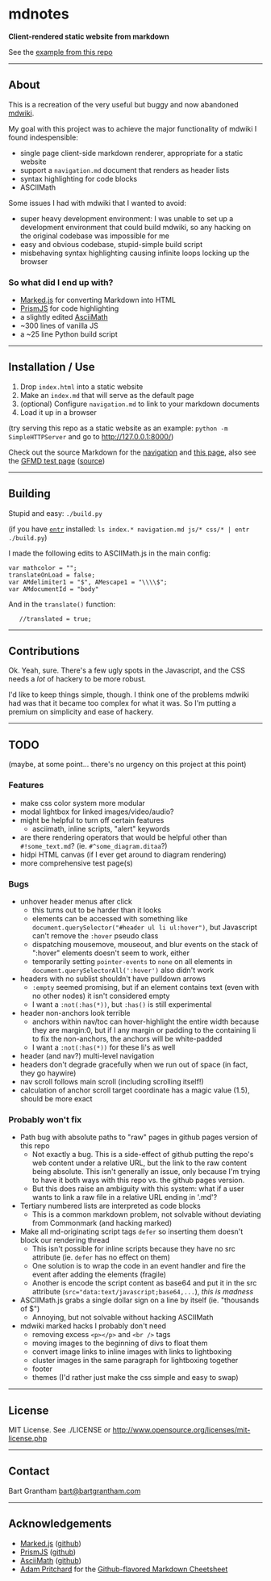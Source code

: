 # mdnotes

**Client-rendered static website from markdown**

See the [example from this repo](https://bartgrantham.github.io/mdnotes/)


- - - -

## About

This is a recreation of the very useful but buggy and now abandoned [mdwiki](https://github.com/Dynalon/mdwiki/).

My goal with this project was to achieve the major functionality of mdwiki I found indespensible:

- single page client-side markdown renderer, appropriate for a static website
- support a `navigation.md` document that renders as header lists
- syntax highlighting for code blocks
- ASCIIMath

Some issues I had with mdwiki that I wanted to avoid:

- super heavy development environment: I was unable to set up a development environment that could build mdwiki, so any hacking on the original codebase was impossible for me
- easy and obvious codebase, stupid-simple build script
- misbehaving syntax highlighting causing infinite loops locking up the browser

### So what did I end up with?

* [Marked.js](https://marked.js.org) for converting Markdown into HTML
* [PrismJS](https://prismjs.com/index.html) for code highlighting
* a slightly edited [AsciiMath](http://asciimath.org/)
* ~300 lines of vanilla JS
* a ~25 line Python build script


- - - -

## Installation / Use

1. Drop `index.html` into a static website
2. Make an `index.md` that will serve as the default page
3. (optional) Configure `navigation.md` to link to your markdown documents
4. Load it up in a browser

(try serving this repo as a static website as an example: `python -m SimpleHTTPServer` and go to http://127.0.0.1:8000/)

Check out the source Markdown for the [navigation](/navigation.md) and [this page](/index.md), also see the [GFMD test page](test/GFMD.md) ([source](/test/GFMD.md))


- - - -

## Building

Stupid and easy: `./build.py`

(if you have [`entr`](http://eradman.com/entrproject/) installed: `ls index.* navigation.md js/* css/* | entr ./build.py`)

I made the following edits to ASCIIMath.js in the main config:

```
var mathcolor = "";
translateOnLoad = false;
var AMdelimiter1 = "$", AMescape1 = "\\\\$";
var AMdocumentId = "body"
```

And in the `translate()` function:
```
   //translated = true;
```


- - - -

## Contributions

Ok.  Yeah, sure.  There's a few ugly spots in the Javascript, and the CSS needs a _lot_ of hackery to be more robust.

I'd like to keep things simple, though.  I think one of the problems mdwiki had was that it became too complex for what it was.  So I'm putting a premium on simplicity and ease of hackery.


- - - -

## TODO

(maybe, at some point... there's no urgency on this project at this point)

### Features

- make css color system more modular
- modal lightbox for linked images/video/audio?
- might be helpful to turn off certain features
    - asciimath, inline scripts, "alert" keywords
- are there rendering operators that would be helpful other than `#!some_text.md`?  (ie. `#^some_diagram.ditaa`?)
- hidpi HTML canvas (if I ever get around to diagram rendering)
- more comprehensive test page(s)

### Bugs

- unhover header menus after click
    - this turns out to be harder than it looks
    - elements can be accessed with something like `document.querySelector("#header ul li ul:hover")`, but Javascript can't remove the `:hover` pseudo class
    - dispatching mousemove, mouseout, and blur events on the stack of ":hover" elements doesn't seem to work, either
    - temporarily setting `pointer-events` to `none` on all elements in `document.querySelectorAll(':hover')` also didn't work
- headers with no sublist shouldn't have pulldown arrows
    - `:empty` seemed promising, but if an element contains text (even with no other nodes) it isn't considered empty
    - I want a `:not(:has(*))`, but `:has()` is still experimental
- header non-anchors look terrible
    - anchors within nav/toc can hover-highlight the entire width because they are margin:0, but if I any margin or padding to the containing li to fix the non-anchors, the anchors will be white-padded
    - I want a `:not(:has(*))` for these li's as well
- header (and nav?) multi-level navigation
- headers don't degrade gracefully when we run out of space (in fact, they go haywire)
- nav scroll follows main scroll (including scrolling itself!)
- calculation of anchor scroll target coordinate has a magic value (1.5), should be more exact

### Probably won't fix

- Path bug with absolute paths to "raw" pages in github pages version of this repo
    - Not exactly a bug.  This is a side-effect of github putting the repo's web content under a relative URL, but the link to the raw content being absolute.  This isn't generally an issue, only because I'm trying to have it both ways with this repo vs. the github pages version.
    - But this does raise an ambiguity with this system: what if a user wants to link a raw file in a relative URL ending in '.md'?
- Tertiary numbered lists are interpreted as code blocks
    - This is a common markdown problem, not solvable without deviating from Commonmark (and hacking marked)
- Make all md-originating script tags `defer` so inserting them doesn't block our rendering thread
    - This isn't possible for inline scripts because they have no src attribute (ie. `defer` has no effect on them)
    - One solution is to wrap the code in an event handler and fire the event after adding the elements (fragile)
    - Another is encode the script content as base64 and put it in the src attribute (`src="data:text/javascript;base64,...`), _this is madness_
- ASCIIMath.js grabs a single dollar sign on a line by itself (ie. "thousands of $")
    - Annoying, but not solvable without hacking ASCIIMath
- mdwiki marked hacks I probably don't need
    - removing excess `<p></p>` and `<br />` tags
    - moving images to the beginning of divs to float them
    - convert image links to inline images with links to lightboxing
    - cluster images in the same paragraph for lightboxing together
    - footer
    - themes (I'd rather just make the css simple and easy to swap)



- - - -

## License

MIT License. See ./LICENSE or http://www.opensource.org/licenses/mit-license.php


- - - -

## Contact

Bart Grantham <bart@bartgrantham.com>

- - - -

## Acknowledgements

* [Marked.js](https://marked.js.org) ([github](https://github.com/markedjs/marked))
* [PrismJS](https://prismjs.com/index.html) ([github](https://github.com/PrismJS/prism/))
* [AsciiMath](http://asciimath.org/) ([github](https://github.com/asciimath/asciimathml))
* [Adam Pritchard](https://github.com/adam-p) for the [Github-flavored Markdown Cheetsheet](https://github.com/adam-p/markdown-here/wiki/Markdown-Cheatsheet)
